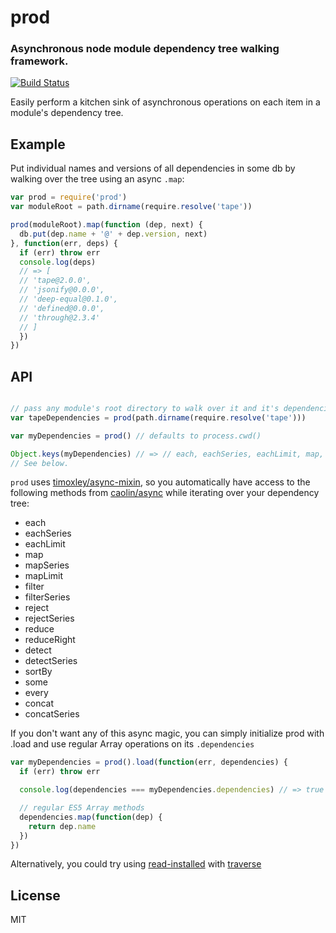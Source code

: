 # prod

### Asynchronous node module dependency tree walking framework.

[![Build Status](https://travis-ci.org/timoxley/prod.png?branch=master)](https://travis-ci.org/timoxley/prod)

Easily perform a kitchen sink of asynchronous operations on each item in a module's dependency tree.

## Example

Put individual names and versions of all dependencies in some db by walking over the tree using an async `.map`:

```js
var prod = require('prod')
var moduleRoot = path.dirname(require.resolve('tape'))

prod(moduleRoot).map(function (dep, next) {
  db.put(dep.name + '@' + dep.version, next)
}, function(err, deps) {
  if (err) throw err
  console.log(deps)
  // => [
  // 'tape@2.0.0',
  // 'jsonify@0.0.0',
  // 'deep-equal@0.1.0',
  // 'defined@0.0.0',
  // 'through@2.3.4'
  // ]
  })
})

```

## API

```js

// pass any module's root directory to walk over it and it's dependencies
var tapeDependencies = prod(path.dirname(require.resolve('tape')))

var myDependencies = prod() // defaults to process.cwd()

Object.keys(myDependencies) // => // each, eachSeries, eachLimit, map, ...etc.
// See below.
```

`prod` uses [timoxley/async-mixin](https://github.com/timoxley/async-mixin), so you automatically have access to the following
methods from [caolin/async](https://github.com/caolan/async) while iterating over your dependency tree:

* each
* eachSeries
* eachLimit
* map
* mapSeries
* mapLimit
* filter
* filterSeries
* reject
* rejectSeries
* reduce
* reduceRight
* detect
* detectSeries
* sortBy
* some
* every
* concat
* concatSeries

If you don't want any of this async magic, you can simply initialize
prod with .load and use regular Array operations on its `.dependencies`

```js
var myDependencies = prod().load(function(err, dependencies) {
  if (err) throw err

  console.log(dependencies === myDependencies.dependencies) // => true

  // regular ES5 Array methods
  dependencies.map(function(dep) {
    return dep.name
  })
})

```

Alternatively, you could try using [read-installed](https://github.com/isaacs/read-installed)
with [traverse](https://github.com/substack/js-traverse)

## License

MIT
